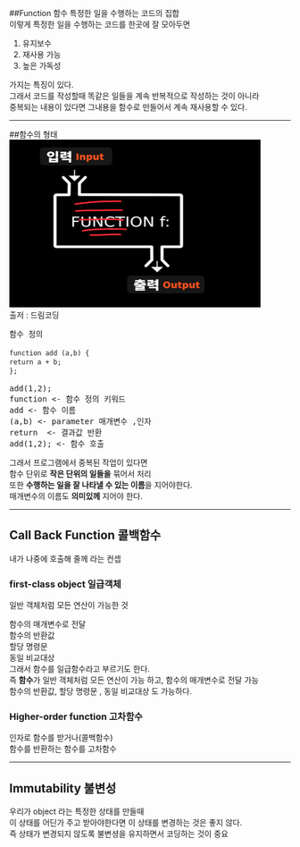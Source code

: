 ##Function 함수
특정한 일을 수행하는 코드의 집합   
이렇게 특정한 일을 수행하는 코드를 한곳에 잘 모아두면   
1. 유지보수
2. 재사용 가능
3. 높은 가독성  
   
가지는 특징이 있다.   
그래서 코드를 작성할때 똑같은 일들을 계속 반복적으로 작성하는 것이 아니라   
중복되는 내용이 있다면 그내용을 함수로 만들어서 계속 재사용할 수 있다.   

*** 
##함수의 형태   
<img height="300px" src="..\..\img\function.PNG" width="450px"/>   
출저 : 드림코딩

<pre>
함수 정의
<code>
function add (a,b) {
return a + b;
};
</code>
add(1,2);
function <- 함수 정의 키워드
add <- 함수 이름
(a,b) <- parameter 매개변수 ,인자
return  <- 결과값 반환
add(1,2); <- 함수 호출
</pre>
그래서 프로그램에서 중복된 작업이 있다면   
함수 단위로 **작은 단위의 일들을** 묶어서 처리    
또한 **수행하는 일을 잘 나타낼 수 있는 이름**을 지어야한다.   
매개변수의 이름도 **의미있께** 지어야 한다.

***
## Call Back Function 콜백함수
내가 나중에 호출해 줄께 라는 컨셉   
### first-class object  일급객체
일반 객체처럼 모든 연산이 가능한 것   
   
함수의 매개변수로 전달   
함수의 반환값   
할당 명령문   
동일 비교대상   
그래서 함수를 일급함수라고 부르기도 한다.   
즉 **함수**가 일반 객체처럼 모든 연산이 가능 하고, 함수의 매개변수로 전달 가능   
함수의 반환값, 할당 명령문 , 동일 비교대상 도 가능하다.
   
### Higher-order function 고차함수
인자로 함수를 받거나(콜백함수)   
함수를 반환하는 함수를 고차함수

***
## Immutability 불변성
우리가 object 라는 특정한 상태를 만들때    
이 상태를 어딘가 주고 받아야한다면 이 상태를 변경하는 것은 좋지 않다.   
즉 상태가 변경되지 않도록 불변셩을 유지하면서 코딩하는 것이 중요
